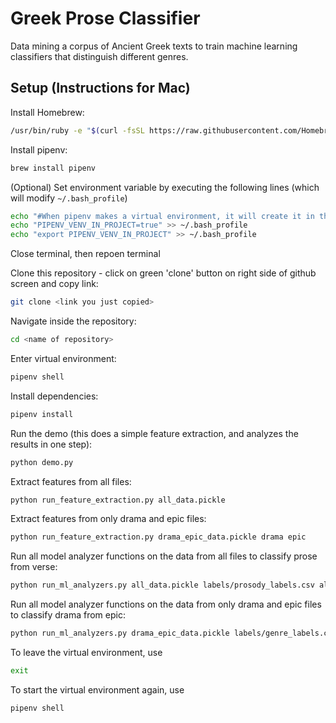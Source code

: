 # Greek Prose Classifier
Data mining a corpus of Ancient Greek texts to train machine learning classifiers that distinguish different genres.

## Setup (Instructions for Mac)
Install Homebrew:
```bash
/usr/bin/ruby -e "$(curl -fsSL https://raw.githubusercontent.com/Homebrew/install/master/install)"
```

Install pipenv:
```bash
brew install pipenv
```

(Optional) Set environment variable by executing the following lines (which will modify `~/.bash_profile`)
```bash
echo "#When pipenv makes a virtual environment, it will create it in the same directory as the project instead of ~/.local/share/virtualenv/" >> ~/.bash_profile
echo "PIPENV_VENV_IN_PROJECT=true" >> ~/.bash_profile
echo "export PIPENV_VENV_IN_PROJECT" >> ~/.bash_profile
```
Close terminal, then repoen terminal

Clone this repository - click on green 'clone' button on right side of github screen and copy link:
```bash
git clone <link you just copied>
```

Navigate inside the repository:
```bash
cd <name of repository>
```

Enter virtual environment: 
```bash
pipenv shell
```

Install dependencies: 
```bash
pipenv install
```

Run the demo (this does a simple feature extraction, and analyzes the results in one step):
```bash
python demo.py
```

Extract features from all files:
```bash
python run_feature_extraction.py all_data.pickle
```

Extract features from only drama and epic files:
```bash
python run_feature_extraction.py drama_epic_data.pickle drama epic
```

Run all model analyzer functions on the data from all files to classify prose from verse:
```bash
python run_ml_analyzers.py all_data.pickle labels/prosody_labels.csv all
```

Run all model analyzer functions on the data from only drama and epic files to classify drama from epic:
```bash
python run_ml_analyzers.py drama_epic_data.pickle labels/genre_labels.csv all
```

To leave the virtual environment, use 
```bash
exit
```

To start the virtual environment again, use 
```bash
pipenv shell
```
